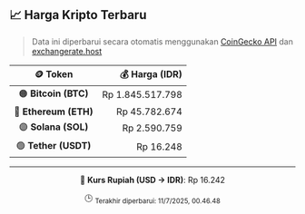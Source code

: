 

<!-- HARGA_KRIPTO -->
## 📈 Harga Kripto Terbaru

> Data ini diperbarui secara otomatis menggunakan [CoinGecko API](https://www.coingecko.com/) dan [exchangerate.host](https://exchangerate.host/)

<div align="center">

| 🪙 Token | 💰 Harga (IDR) |
|:------:|---------------:|
| 🟠 **Bitcoin (BTC)**   | Rp 1.845.517.798 |
| 🔵 **Ethereum (ETH)**  | Rp 45.782.674 |
| 🟣 **Solana (SOL)**    | Rp 2.590.759 |
| 🟢 **Tether (USDT)**   | Rp 16.248 |

---

💱 **Kurs Rupiah (USD → IDR)**: Rp 16.242

🕒 <sub>Terakhir diperbarui: 11/7/2025, 00.46.48</sub>

</div>
<!-- /HARGA_KRIPTO -->